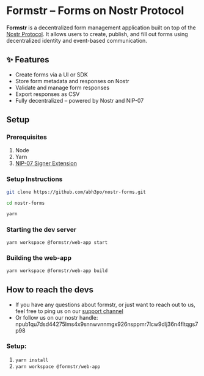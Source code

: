# Formstr – Forms on Nostr Protocol

**Formstr** is a decentralized form management application built on top of the [Nostr Protocol](https://github.com/nostr-protocol/nostr). It allows users to create, publish, and fill out forms using decentralized identity and event-based communication.

## ✨ Features

- Create forms via a UI or SDK
- Store form metadata and responses on Nostr
- Validate and manage form responses
- Export responses as CSV
- Fully decentralized – powered by Nostr and NIP-07

## Setup

### Prerequisites

1. Node
2. Yarn
3. [NIP-07 Signer Extension](https://github.com/nostr-protocol/nips/blob/master/07.md)

### Setup Instructions

```sh
git clone https://github.com/abh3po/nostr-forms.git

cd nostr-forms

yarn
```

### Starting the dev server

```sh
yarn workspace @formstr/web-app start
```

### Building the web-app

```sh
yarn workspace @formstr/web-app build
```

## How to reach the devs

- If you have any questions about formstr, or just want to reach out to us, feel free to ping us on our [support channel](https://signal.group/#CjQKIGHSAUZqAspMgPv4oLE9dQVxjDo8NevFguBeaWsTeIJmEhB3FRStllZVHqpXsMhZ7NwF)
- Or follow us on our nostr handle: npub1qu7dsd44275lms4x9snnwvnnmgx926nsppmr7lcw9dlj36n4fltqgs7p98

### Setup:

1. `yarn install`
2. `yarn workspace @formstr/web-app`
